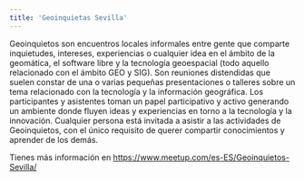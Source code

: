 ```yaml
---
title: 'Geoinquietas Sevilla'
---
```


Geoinquietos son encuentros locales informales entre gente que comparte inquietudes, intereses, experiencias o cualquier idea en el ámbito de la geomática, el software libre y la tecnología geoespacial (todo aquello relacionado con el ámbito GEO y SIG). Son reuniones distendidas que suelen constar de una o varias pequeñas presentaciones o talleres sobre un tema relacionado con la tecnología y la información geográfica. Los participantes y asistentes toman un papel participativo y activo generando un ambiente donde fluyen ideas y experiencias en torno a la tecnología y la innovación. Cualquier persona está invitada a asistir a las actividades de Geoinquietos, con el único requisito de querer compartir conocimientos y aprender de los demás. 

Tienes más información en https://www.meetup.com/es-ES/Geoinquietos-Sevilla/
